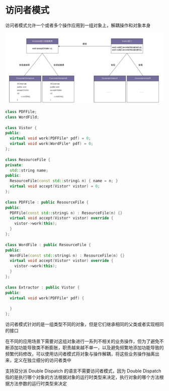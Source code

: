 # 访问者模式

访问者模式允许一个或者多个操作应用到一组对象上，解耦操作和对象本身

![01](访问者模式.assets/01.png)

```cpp
class PDFFile;
class WordFild;

class Vistor {
public:
  virtual void work(PDFFile* pdf) = 0;
  virtual void work(WordFile* pdf) = 0;
};

class ResourceFile {
private:
  std::string name;
public:
  ResourceFile(const std::string& n) { name = n; }
  virtual void accept(Vistor* vistor) = 0;
};

class PDFFile : public ResourceFile {
public:
  PDFFile(const std::string& n) : ResourceFile(n) {}
  virtual void accept(Vistor* vistor) override {
    vistor->work(this);
  }
};

class WordFile : public ResourceFile {
public:
  WordFile(const std::string& n) : ResourceFile(n) {}
  virtual void accept(Vistor* vistor) override {
    vistor->work(this);
  }
};

class Extractor : public Vistor {
public:
  virtual void work(PDFFile* pdf) {

  }
};
```

访问者模式针对的是一组类型不同的对象，但是它们继承相同的父类或者实现相同的接口

在不同的应用场景下需要对这组对象进行一系列不相关的业务操作，但为了避免不断添加功能导致类不断膨胀，职责越来越不单一，以及避免频繁地添加功能导致的频繁代码修改，可以使用访问者模式将对象与操作解耦，将这些业务操作抽离出来，定义在独立细分的访问者类中

支持双分派 Double Dispatch 的语言不需要访问者模式，因为 Double Dispatch 指的是执行哪个对象的方法根据对象的运行时类型来决定，执行对象的哪个方法根据方法参数的运行时类型来决定